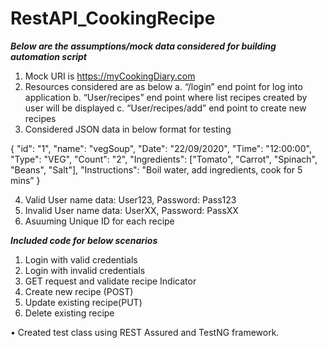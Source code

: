 # RestAPI_CookingRecipe
*****Below are the assumptions/mock data considered for building automation script*****

1.	Mock URI is https://myCookingDiary.com
2.	Resources considered are as below
a.	“/login” end point for log into application
b.	“User/recipes” end point where list recipes created by user will be displayed 
c.	“User/recipes/add” end point to create new recipes
3.	Considered JSON data in below format for testing

{
"id": "1",
"name": "vegSoup",
"Date": "22/09/2020",
"Time": "12:00:00",
"Type": "VEG",
"Count": "2",
"Ingredients": ["Tomato", "Carrot", "Spinach", "Beans", "Salt"],
"Instructions": "Boil water, add ingredients, cook for 5 mins”
}

4.	Valid User name data: User123, Password: Pass123
5.	Invalid User name data: UserXX, Password: PassXX
6.  Asuuming Unique ID for each recipe


*****Included code for below scenarios*****
1.	Login with valid credentials
2.	Login with invalid credentials
3.	GET request and validate recipe Indicator
4.	Create new recipe (POST)
5.	Update existing recipe(PUT)
6.	Delete existing recipe

•	Created test class using REST Assured and TestNG framework.
